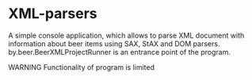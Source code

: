 # XML-parsers
A simple console application, which allows to parse XML document with information about beer items using SAX, StAX and DOM parsers.
by.beer.BeerXMLProjectRunner is an entrance point of the program.

  WARNING
       Functionality of program is limited
